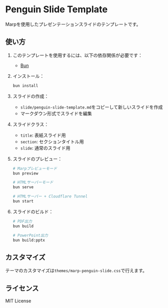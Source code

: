 # Penguin Slide Template

Marpを使用したプレゼンテーションスライドのテンプレートです。

## 使い方

1. このテンプレートを使用するには、以下の依存関係が必要です：
   - [Bun](https://bun.sh/)

2. インストール：
   ```bash
   bun install
   ```

3. スライドの作成：
   - `slide/penguin-slide-template.md`をコピーして新しいスライドを作成
   - マークダウン形式でスライドを編集

4. スライドクラス：
   - `title`: 表紙スライド用
   - `section`: セクションタイトル用
   - `slide`: 通常のスライド用

5. スライドのプレビュー：
   ```bash
   # Marpプレビューモード
   bun preview

   # HTMLサーバーモード
   bun serve

   # HTMLサーバー + Cloudflare Tunnel
   bun start
   ```

6. スライドのビルド：
   ```bash
   # PDF出力
   bun build

   # PowerPoint出力
   bun build:pptx
   ```

## カスタマイズ

テーマのカスタマイズは`themes/marp-penguin-slide.css`で行えます。

## ライセンス

MIT License
